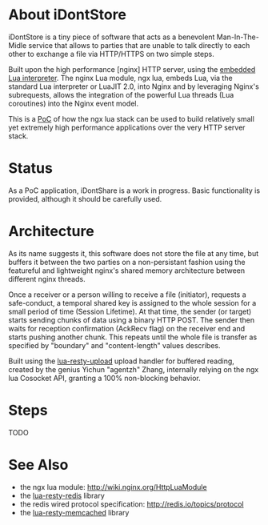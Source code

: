 About iDontStore
================

 iDontStore is a tiny piece of software that acts as a benevolent Man-In-The-Midle service that allows to parties that are unable to talk directly to each other to exchange a file via HTTP/HTTPS on two simple steps.

 Built upon the high performance [nginx] HTTP server, using the [embedded Lua interpreter](http://wiki.nginx.org/HttpLuaModule). The nginx Lua module, ngx lua, embeds Lua, via the standard Lua interpreter or LuaJIT 2.0, into Nginx and by leveraging Nginx's subrequests, allows the integration of the powerful Lua threads (Lua coroutines) into the Nginx event model.

 This is a [PoC](https://en.wikipedia.org/wiki/Proof_of_concept) of how the ngx lua stack can be used to build relatively small yet extremely high performance applications over the very HTTP server stack.


Status
======

 As a PoC application, iDontShare is a work in progress. Basic functionality is provided, although it should be carefully used.
 

Architecture
============

 As its name suggests it, this software does not store the file at any time, but buffers it between the two parties on a non-persistant fashion using the featureful and lightweight nginx's shared memory architecture between different nginx threads. 

 Once a receiver or a person willing to receive a file (initiator), requests a safe-conduct, a temporal shared key is assigned to the whole session for a small period of time (Session Lifetime). At that time, the sender (or target) starts sending chunks of data using a binary HTTP POST.
 The sender then waits for reception confirmation (AckRecv flag) on the receiver end and starts pushing another chunk. This repeats until the whole file is transfer as specified by "boundary" and "content-length" values describes.

 Built using the [lua-resty-upload](https://github.com/agentzh/lua-resty-upload) upload handler for buffered reading, created by the genius Yichun "agentzh" Zhang, internally relying on the ngx lua Cosocket API, granting a 100% non-blocking behavior. 
 

Steps
=====

 TODO

See Also
========
* the ngx lua module: http://wiki.nginx.org/HttpLuaModule
* the [lua-resty-redis](https://github.com/agentzh/lua-resty-redis) library
* the redis wired protocol specification: http://redis.io/topics/protocol
* the [lua-resty-memcached](https://github.com/agentzh/lua-resty-memcached) library
